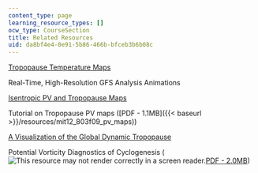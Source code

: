 ```yaml
---
content_type: page
learning_resource_types: []
ocw_type: CourseSection
title: Related Resources
uid: da8bf4e4-0e91-5b86-466b-bfceb3b6b08c
---
```


[Tropopause Temperature Maps](http://wind.mit.edu/~reanal/pv.html)

Real-Time, High-Resolution GFS Analysis Animations

[Isentropic PV and Tropopause Maps](http://www.atmos.washington.edu/~hakim/tropo/)

Tutorial on Tropopause PV maps ([PDF - 1.1MB]({{< baseurl >}}/resources/mit12_803f09_pv_maps))

[A Visualization of the Global Dynamic Tropopause](http://oaktrust.library.tamu.edu/bitstream/handle/1969.1/158224/1520-0477%25282001%2529082%253C1151%253Aavotgd%253E2%252E3%252Eco%253B2.pdf?sequence=1&isAllowed=y)

Potential Vorticity Diagnostics of Cyclogenesis (![This resource may not render correctly in a screen reader.](/images/inacessible.gif)[PDF - 2.0MB](ftp://texmex.mit.edu/pub/emanuel/PAPERS/davis91.pdf))